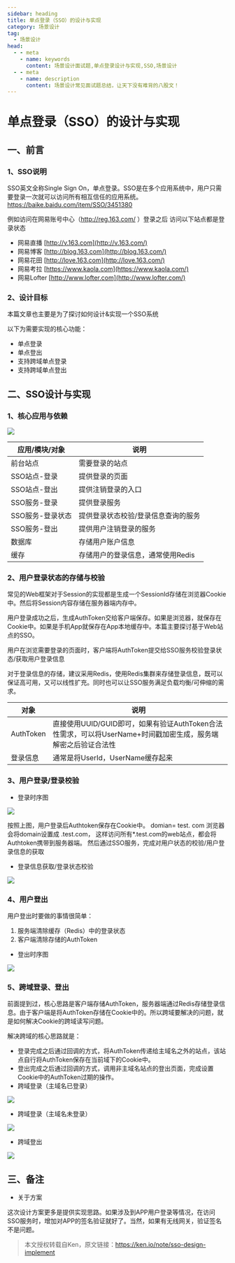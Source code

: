 ```yaml
---
sidebar: heading
title: 单点登录（SSO）的设计与实现
category: 场景设计
tag:
  - 场景设计
head:
  - - meta
    - name: keywords
      content: 场景设计面试题,单点登录设计与实现,SSO,场景设计
  - - meta
    - name: description
      content: 场景设计常见面试题总结，让天下没有难背的八股文！
---
```



# 单点登录（SSO）的设计与实现

## 一、前言

### 1、SSO说明

SSO英文全称Single Sign On，单点登录。SSO是在多个应用系统中，用户只需要登录一次就可以访问所有相互信任的应用系统。https://baike.baidu.com/item/SSO/3451380

例如访问在网易账号中心（http://reg.163.com/ ）登录之后
访问以下站点都是登录状态

- 网易直播 [http://v.163.com](http://v.163.com/)
- 网易博客 [http://blog.163.com](http://blog.163.com/)
- 网易花田 [http://love.163.com](http://love.163.com/)
- 网易考拉 [https://www.kaola.com](https://www.kaola.com/)
- 网易Lofter [http://www.lofter.com](http://www.lofter.com/)

### 2、设计目标

本篇文章也主要是为了探讨如何设计&实现一个SSO系统

以下为需要实现的核心功能：

- 单点登录
- 单点登出
- 支持跨域单点登录
- 支持跨域单点登出

## 二、SSO设计与实现

### 1、核心应用与依赖

![](http://img.topjavaer.cn/img/sso-system.png-kblb.png)

| 应用/模块/对象   | 说明                                |
| ---------------- | ----------------------------------- |
| 前台站点         | 需要登录的站点                      |
| SSO站点-登录     | 提供登录的页面                      |
| SSO站点-登出     | 提供注销登录的入口                  |
| SSO服务-登录     | 提供登录服务                        |
| SSO服务-登录状态 | 提供登录状态校验/登录信息查询的服务 |
| SSO服务-登出     | 提供用户注销登录的服务              |
| 数据库           | 存储用户账户信息                    |
| 缓存             | 存储用户的登录信息，通常使用Redis   |

### 2、用户登录状态的存储与校验

常见的Web框架对于Session的实现都是生成一个SessionId存储在浏览器Cookie中。然后将Session内容存储在服务器端内存中。

用户登录成功之后，生成AuthToken交给客户端保存。如果是浏览器，就保存在Cookie中。如果是手机App就保存在App本地缓存中。本篇主要探讨基于Web站点的SSO。

用户在浏览需要登录的页面时，客户端将AuthToken提交给SSO服务校验登录状态/获取用户登录信息

对于登录信息的存储，建议采用Redis，使用Redis集群来存储登录信息，既可以保证高可用，又可以线性扩充。同时也可以让SSO服务满足负载均衡/可伸缩的需求。

| 对象      | 说明                                                         |
| --------- | ------------------------------------------------------------ |
| AuthToken | 直接使用UUID/GUID即可，如果有验证AuthToken合法性需求，可以将UserName+时间戳加密生成，服务端解密之后验证合法性 |
| 登录信息  | 通常是将UserId，UserName缓存起来                             |

### 3、用户登录/登录校验

- 登录时序图

![](http://img.topjavaer.cn/img/sso-login-sequence.png-kbrb.png)

按照上图，用户登录后Authtoken保存在Cookie中。 domian= test. com
浏览器会将domain设置成 .test.com，
这样访问所有*.test.com的web站点，都会将Authtoken携带到服务器端。
然后通过SSO服务，完成对用户状态的校验/用户登录信息的获取

- 登录信息获取/登录状态校验

![](http://img.topjavaer.cn/img/sso-logincheck-sequence.png-kbrb.png)

### 4、用户登出

用户登出时要做的事情很简单：

1. 服务端清除缓存（Redis）中的登录状态
2. 客户端清除存储的AuthToken

- 登出时序图

![](http://img.topjavaer.cn/img/sso-logout-sequence.png-kbrb.png)

### 5、跨域登录、登出

前面提到过，核心思路是客户端存储AuthToken，服务器端通过Redis存储登录信息。由于客户端是将AuthToken存储在Cookie中的。所以跨域要解决的问题，就是如何解决Cookie的跨域读写问题。

解决跨域的核心思路就是：

- 登录完成之后通过回调的方式，将AuthToken传递给主域名之外的站点，该站点自行将AuthToken保存在当前域下的Cookie中。
- 登出完成之后通过回调的方式，调用非主域名站点的登出页面，完成设置Cookie中的AuthToken过期的操作。
- 跨域登录（主域名已登录）

![](http://img.topjavaer.cn/img/sso-crossdomain-login-loggedin-sequence.png-kbrb.png)

- 跨域登录（主域名未登录）

![](http://img.topjavaer.cn/img/sso-crossdomain-login-unlogin-sequence.png-kbrb.png)

- 跨域登出

![](http://img.topjavaer.cn/img/sso-crossdomain-logout-sequence.png-kbrb.png)

## 三、备注

- 关于方案

这次设计方案更多是提供实现思路。如果涉及到APP用户登录等情况，在访问SSO服务时，增加对APP的签名验证就好了。当然，如果有无线网关，验证签名不是问题。

> 本文授权转载自Ken，原文链接：https://ken.io/note/sso-design-implement
